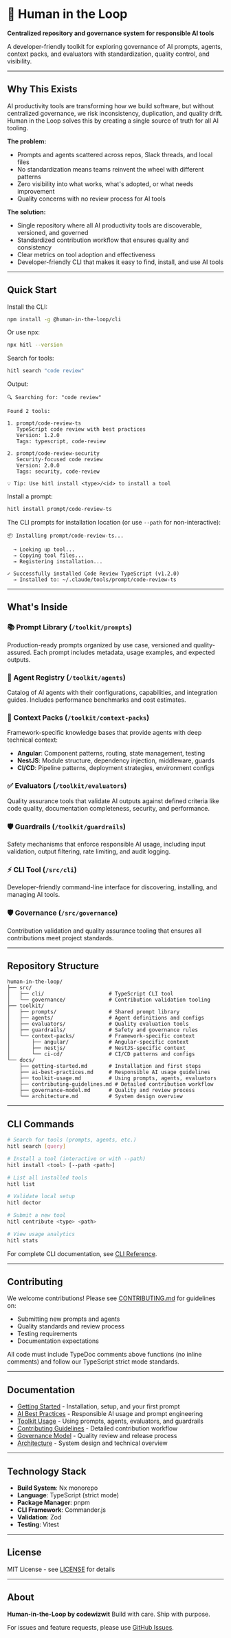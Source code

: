 # 🌭 Human in the Loop

**Centralized repository and governance system for responsible AI tools**

A developer-friendly toolkit for exploring governance of AI prompts, agents, context packs, and evaluators with standardization, quality control, and visibility.

---

## Why This Exists

AI productivity tools are transforming how we build software, but without centralized governance, we risk inconsistency, duplication, and quality drift. Human in the Loop solves this by creating a single source of truth for all AI tooling.

**The problem:**

- Prompts and agents scattered across repos, Slack threads, and local files
- No standardization means teams reinvent the wheel with different patterns
- Zero visibility into what works, what's adopted, or what needs improvement
- Quality concerns with no review process for AI tools

**The solution:**

- Single repository where all AI productivity tools are discoverable, versioned, and governed
- Standardized contribution workflow that ensures quality and consistency
- Clear metrics on tool adoption and effectiveness
- Developer-friendly CLI that makes it easy to find, install, and use AI tools

---

## Quick Start

Install the CLI:

```bash
npm install -g @human-in-the-loop/cli
```

Or use npx:

```bash
npx hitl --version
```

Search for tools:

```bash
hitl search "code review"
```

Output:

```
🔍 Searching for: "code review"

Found 2 tools:

1. prompt/code-review-ts
   TypeScript code review with best practices
   Version: 1.2.0
   Tags: typescript, code-review

2. prompt/code-review-security
   Security-focused code review
   Version: 2.0.0
   Tags: security, code-review

💡 Tip: Use hitl install <type>/<id> to install a tool
```

Install a prompt:

```bash
hitl install prompt/code-review-ts
```

The CLI prompts for installation location (or use `--path` for non-interactive):

```
📦 Installing prompt/code-review-ts...

  → Looking up tool...
  → Copying tool files...
  → Registering installation...

✓ Successfully installed Code Review TypeScript (v1.2.0)
  → Installed to: ~/.claude/tools/prompt/code-review-ts
```

---

## What's Inside

### 📚 Prompt Library (`/toolkit/prompts`)

Production-ready prompts organized by use case, versioned and quality-assured. Each prompt includes metadata, usage examples, and expected outputs.

### 🤖 Agent Registry (`/toolkit/agents`)

Catalog of AI agents with their configurations, capabilities, and integration guides. Includes performance benchmarks and cost estimates.

### 🎯 Context Packs (`/toolkit/context-packs`)

Framework-specific knowledge bases that provide agents with deep technical context:

- **Angular**: Component patterns, routing, state management, testing
- **NestJS**: Module structure, dependency injection, middleware, guards
- **CI/CD**: Pipeline patterns, deployment strategies, environment configs

### ✅ Evaluators (`/toolkit/evaluators`)

Quality assurance tools that validate AI outputs against defined criteria like code quality, documentation completeness, security, and performance.

### 🛡️ Guardrails (`/toolkit/guardrails`)

Safety mechanisms that enforce responsible AI usage, including input validation, output filtering, rate limiting, and audit logging.

### ⚡ CLI Tool (`/src/cli`)

Developer-friendly command-line interface for discovering, installing, and managing AI tools.

### 🛡️ Governance (`/src/governance`)

Contribution validation and quality assurance tooling that ensures all contributions meet project standards.

---

## Repository Structure

```
human-in-the-loop/
├── src/
│   ├── cli/                     # TypeScript CLI tool
│   └── governance/              # Contribution validation tooling
├── toolkit/
│   ├── prompts/                 # Shared prompt library
│   ├── agents/                  # Agent definitions and configs
│   ├── evaluators/              # Quality evaluation tools
│   ├── guardrails/              # Safety and governance rules
│   └── context-packs/           # Framework-specific context
│       ├── angular/             # Angular-specific context
│       ├── nestjs/              # NestJS-specific context
│       └── ci-cd/               # CI/CD patterns and configs
└── docs/
    ├── getting-started.md       # Installation and first steps
    ├── ai-best-practices.md     # Responsible AI usage guidelines
    ├── toolkit-usage.md         # Using prompts, agents, evaluators
    ├── contributing-guidelines.md # Detailed contribution workflow
    ├── governance-model.md      # Quality and review process
    └── architecture.md          # System design overview
```

---

## CLI Commands

```bash
# Search for tools (prompts, agents, etc.)
hitl search [query]

# Install a tool (interactive or with --path)
hitl install <tool> [--path <path>]

# List all installed tools
hitl list

# Validate local setup
hitl doctor

# Submit a new tool
hitl contribute <type> <path>

# View usage analytics
hitl stats
```

For complete CLI documentation, see [CLI Reference](./docs/cli-reference.md).

---

## Contributing

We welcome contributions! Please see [CONTRIBUTING.md](./CONTRIBUTING.md) for guidelines on:

- Submitting new prompts and agents
- Quality standards and review process
- Testing requirements
- Documentation expectations

All code must include TypeDoc comments above functions (no inline comments) and follow our TypeScript strict mode standards.

---

## Documentation

- [Getting Started](./docs/getting-started.md) - Installation, setup, and your first prompt
- [AI Best Practices](./docs/ai-best-practices.md) - Responsible AI usage and prompt engineering
- [Toolkit Usage](./docs/toolkit-usage.md) - Using prompts, agents, evaluators, and guardrails
- [Contributing Guidelines](./docs/contributing-guidelines.md) - Detailed contribution workflow
- [Governance Model](./docs/governance-model.md) - Quality review and release process
- [Architecture](./docs/architecture.md) - System design and technical overview

---

## Technology Stack

- **Build System**: Nx monorepo
- **Language**: TypeScript (strict mode)
- **Package Manager**: pnpm
- **CLI Framework**: Commander.js
- **Validation**: Zod
- **Testing**: Vitest

---

## License

MIT License - see [LICENSE](./LICENSE) for details

---

## About

**Human-in-the-Loop by codewizwit**
Build with care. Ship with purpose.

For issues and feature requests, please use [GitHub Issues](https://github.com/codewizwit/human-in-the-loop/issues).
